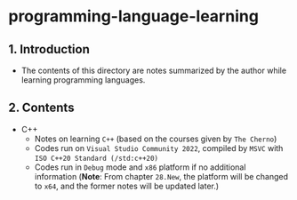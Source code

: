 # programming-language-learning

## 1. Introduction

- The contents of this directory are notes summarized by the author while learning programming languages.

## 2. Contents

- C++
    - Notes on learning `C++` (based on the courses given by `The Cherno`)
    - Codes run on `Visual Studio Community 2022`, compiled by `MSVC` with `ISO C++20 Standard (/std:c++20)`
    - Codes run in `Debug` mode and `x86` platform if no additional information (**Note**: From chapter `28.New`, the platform will be changed to `x64`, and the former notes will be updated later.)

